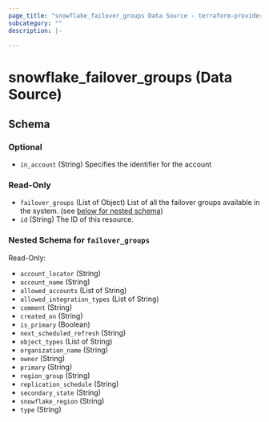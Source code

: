 ```yaml
---
page_title: "snowflake_failover_groups Data Source - terraform-provider-snowflake"
subcategory: ""
description: |-
  
---
```


# snowflake_failover_groups (Data Source)





<!-- schema generated by tfplugindocs -->
## Schema

### Optional

- `in_account` (String) Specifies the identifier for the account

### Read-Only

- `failover_groups` (List of Object) List of all the failover groups available in the system. (see [below for nested schema](#nestedatt--failover_groups))
- `id` (String) The ID of this resource.

<a id="nestedatt--failover_groups"></a>
### Nested Schema for `failover_groups`

Read-Only:

- `account_locator` (String)
- `account_name` (String)
- `allowed_accounts` (List of String)
- `allowed_integration_types` (List of String)
- `comment` (String)
- `created_on` (String)
- `is_primary` (Boolean)
- `next_scheduled_refresh` (String)
- `object_types` (List of String)
- `organization_name` (String)
- `owner` (String)
- `primary` (String)
- `region_group` (String)
- `replication_schedule` (String)
- `secondary_state` (String)
- `snowflake_region` (String)
- `type` (String)
